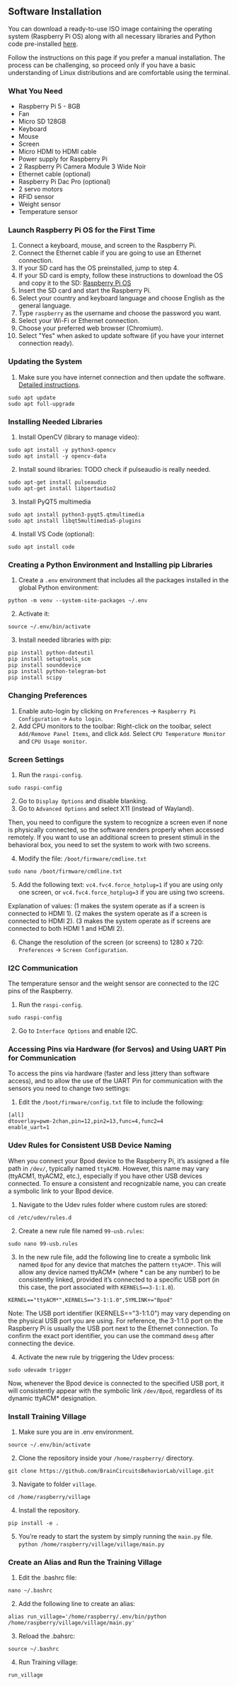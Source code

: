 ## Software Installation

You can download a ready-to-use ISO image containing the operating system (Raspberry Pi OS) along with all necessary libraries and Python code pre-installed [here][ISO].

Follow the instructions on this page if you prefer a manual installation. The process can be challenging, so proceed only if you have a basic understanding of Linux distributions and are comfortable using the terminal.


### What You Need

- Raspberry Pi 5 - 8GB
- Fan
- Micro SD 128GB
- Keyboard
- Mouse
- Screen
- Micro HDMI to HDMI cable
- Power supply for Raspberry Pi
- 2 Raspberry Pi Camera Module 3 Wide Noir
- Ethernet cable (optional)
- Raspberry Pi Dac Pro (optional)
- 2 servo motors
- RFID sensor
- Weight sensor
- Temperature sensor

### Launch Raspberry Pi OS for the First Time

1. Connect a keyboard, mouse, and screen to the Raspberry Pi.
2. Connect the Ethernet cable if you are going to use an Ethernet connection.
3. If your SD card has the OS preinstalled, jump to step 4.
4. If your SD card is empty, follow these instructions to download the OS and copy it to the SD: [Raspberry Pi OS][OS]
5. Insert the SD card and start the Raspberry Pi.
6. Select your country and keyboard language and choose English as the general language.
7. Type `raspberry` as the username and choose the password you want.
8. Select your Wi-Fi or Ethernet connection.
9. Choose your preferred web browser (Chromium).
10. Select "Yes" when asked to update software (if you have your internet connection ready).


### Updating the System

1. Make sure you have internet connection and then update the software. [Detailed instructions][UPDATE].

```
sudo apt update
sudo apt full-upgrade
```


### Installing Needed Libraries
1. Install OpenCV (library to manage video):

```
sudo apt install -y python3-opencv
sudo apt install -y opencv-data
```

2. Install sound libraries: TODO check if pulseaudio is really needed.

```
sudo apt-get install pulseaudio
sudo apt-get install libportaudio2
```

3. Install PyQT5 multimedia

```
sudo apt install python3-pyqt5.qtmultimedia
sudo apt install libqt5multimedia5-plugins
```

4. Install VS Code (optional):

```
sudo apt install code
```

### Creating a Python Environment and Installing pip Libraries
1. Create a `.env` environment that includes all the packages installed in the global
Python environment:

```
python -m venv --system-site-packages ~/.env
```

2. Activate it:

```
source ~/.env/bin/activate
```

3. Install needed libraries with pip:

```
pip install python-dateutil
pip install setuptools_scm
pip install sounddevice
pip install python-telegram-bot
pip install scipy
```

### Changing Preferences
1. Enable auto-login by clicking on `Preferences` -> `Raspberry Pi Configuration` -> `Auto login`.
2. Add CPU monitors to the toolbar: Right-click on the toolbar, select `Add/Remove Panel Items`, and click `Add`. Select `CPU Temperature Monitor` and `CPU Usage monitor`.

### Screen Settings
1. Run the `raspi-config`.

```
sudo raspi-config
```
2. Go to `Display Options` and disable blanking.
3. Go to `Advanced Options` and select X11 (instead of Wayland).

Then, you need to configure the system to recognize a screen even if none is physically connected, so the software renders properly when accessed remotely. If you want to use an additional screen to present stimuli in the behavioral box, you need to set the system to work with two screens.

4. Modify the file: `/boot/firmware/cmdline.txt`

```
sudo nano /boot/firmware/cmdline.txt
```
5. Add the following text: `vc4.fvc4.force_hotplug=1` if you are using only one screen,
 or `vc4.fvc4.force_hotplug=3` if you are using two screens.

Explanation of values: (1 makes the system operate as if a screen is connected to HDMI 1). (2 makes the system operate as if a screen is connected to HDMI 2). (3 makes the system operate as if screens are connected to both HDMI 1 and HDMI 2).

6. Change the resolution of the screen (or screens) to 1280 x 720: `Preferences` ->
 `Screen Configuration`.


### I2C Communication

The temperature sensor and the weight sensor are connected to the I2C pins of the Raspberry.
1. Run the `raspi-config`.

```
sudo raspi-config
```
2. Go to `Interface Options` and enable I2C.



### Accessing Pins via Hardware (for Servos) and Using UART Pin for Communication

To access the pins via hardware (faster and less jittery than software access), and to allow the use of the UART Pin for communication with the sensors you need to change two settings:

1. Edit the `/boot/firmware/config.txt` file to include the following:


```
[all]
dtoverlay=pwm-2chan,pin=12,pin2=13,func=4,func2=4
enable_uart=1
```



### Udev Rules for Consistent USB Device Naming

When you connect your Bpod device to the Raspberry Pi, it’s assigned a file path in `/dev/`, typically named `ttyACM0`. However, this name may vary (ttyACM1, ttyACM2, etc.), especially if you have other USB devices connected. To ensure a consistent and recognizable name, you can create a symbolic link to your Bpod device.

1. Navigate to the Udev rules folder where custom rules are stored:
```
cd /etc/udev/rules.d
```
2. Create a new rule file named `99-usb.rules`:
```
sudo nano 99-usb.rules
```
3. In the new rule file, add the following line to create a symbolic link named `Bpod` for any device that matches the pattern `ttyACM*`. This will allow any device named ttyACM* (where * can be any number) to be consistently linked, provided it’s connected
to a specific USB port (in this case, the port associated with `KERNELS==3-1:1.0`).

```
KERNEL=="ttyACM*",KERNELS=="3-1:1.0",SYMLINK+="Bpod"
```

Note: The USB port identifier (KERNELS=="3-1:1.0") may vary depending on the physical USB port you are using. For reference, the 3-1:1.0 port on the Raspberry Pi is usually the USB port next to the Ethernet connection. To confirm the exact port identifier, you can use the command `dmesg` after connecting the device.

4. Activate the new rule by triggering the Udev process:

```
sudo udevadm trigger
```
Now, whenever the Bpod device is connected to the specified USB port, it will consistently appear with the symbolic link `/dev/Bpod`, regardless of its dynamic ttyACM* designation.


### Install Training Village

1. Make sure you are in .env environment.
```
source ~/.env/bin/activate
```
2. Clone the repository inside your `/home/raspberry/` directory.
```
git clone https://github.com/BrainCircuitsBehaviorLab/village.git
```
3. Navigate to folder `village`.
```
cd /home/raspberry/village
```
4. Install the repository.
```
pip install -e .
```
5. You’re ready to start the system by simply running the `main.py` file.
```python /home/raspberry/village/village/main.py```

### Create an Alias and Run the Training Village
1. Edit the .bashrc file:
```
nano ~/.bashrc
```
2. Add the following line to create an alias:
```
alias run_village='/home/raspberry/.env/bin/python /home/raspberry/village/village/main.py'
```
3. Reload the .bahsrc:
```
source ~/.bashrc
```
4. Run Training village:
```
run_village
```

[OS]: https://www.raspberrypi.com/software/
[ISO]: /TODO-LINK.md
[UPDATE]: https://www.raspberrypi.com/documentation/computers/os.html

<br>
